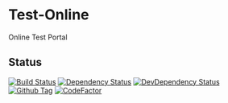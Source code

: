 # Test-Online

Online Test Portal

## Status

[![Build Status][github-actions-status]][github-actions-url]
[![Dependency Status][david-image]][david-url]
[![DevDependency Status][david-dev-image]][david-dev-url]
[![Github Tag][github-tag-image]][github-tag-url]
[![CodeFactor][codefactor-image]][codefactor-url]

[github-actions-status]: https://github.com/sdc224/test-online/workflows/GitHub%20Actions/badge.svg
[github-actions-url]: https://github.com/sdc224/test-online/actions
[david-image]: https://img.shields.io/david/sdc224/test-online.svg
[david-url]: https://david-dm.org/sdc224/test-online
[david-dev-image]: https://img.shields.io/david/dev/sdc224/test-online.svg?label=devDependencies
[david-dev-url]: https://david-dm.org/sdc224/test-online?type=dev
[github-tag-image]: https://img.shields.io/github/tag/sdc224/test-online.svg?label=version
[github-tag-url]: https://github.com/sdc224/test-online/releases/latest
[codefactor-image]: https://www.codefactor.io/repository/github/sdc224/test-online/badge
[codefactor-url]: https://www.codefactor.io/repository/github/sdc224/test-online
